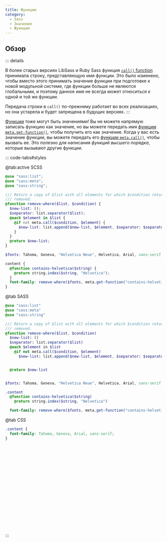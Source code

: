 ```yaml
---
title: Функции
category:
  - Sass
  - Значения
  - Функции
---
```


## Обзор

::: details <Status :data="{ feature: 'Argument Type', dart: true, lib: '3.5.0', ruby: '3.5.0' }" />

В более старых версиях LibSass и Ruby Sass функция [`call()` function](../modules/meta#call) принимала строку, представляющую имя функции. Это было изменено, чтобы вместо этого принимать значение функции при подготовке к новой модульной системе, где функции больше не являются глобальными, и поэтому данное имя не всегда может относиться к одной и той же функции.

Передача строки в `call()` по-прежнему работает во всех реализациях, но она устарела и будет запрещена в будущих версиях.
:::

[Функции](../at-rules/function) тоже могут быть значениями! Вы не можете напрямую записать функцию как значение, но вы можете передать имя [функции `meta.get-function()`](../modules/meta#get-function), чтобы получить его как значение.
Когда у вас есть значение функции, вы можете передать его [функции `meta.call()`](../modules/meta#call), чтобы вызвать ее.
Это полезно для написания *функций высшего порядка*, которые вызывают другие функции.

::: code-tabs#styles

@tab:active SCSS

```scss
@use "sass:list";
@use "sass:meta";
@use "sass:string";

/// Return a copy of $list with all elements for which $condition returns `true`
/// removed.
@function remove-where($list, $condition) {
  $new-list: ();
  $separator: list.separator($list);
  @each $element in $list {
    @if not meta.call($condition, $element) {
      $new-list: list.append($new-list, $element, $separator: $separator);
    }
  }
  @return $new-list;
}

$fonts: Tahoma, Geneva, "Helvetica Neue", Helvetica, Arial, sans-serif;

content {
  @function contains-helvetica($string) {
    @return string.index($string, "Helvetica");
  }
  font-family: remove-where($fonts, meta.get-function("contains-helvetica"));
}
```

@tab SASS

```sass
@use "sass:list"
@use "sass:meta"
@use "sass:string"

/// Return a copy of $list with all elements for which $condition returns `true`
/// removed.
@function remove-where($list, $condition)
  $new-list: ()
  $separator: list.separator($list)
  @each $element in $list
    @if not meta.call($condition, $element)
      $new-list: list.append($new-list, $element, $separator: $separator)


  @return $new-list


$fonts: Tahoma, Geneva, "Helvetica Neue", Helvetica, Arial, sans-serif

.content
  @function contains-helvetica($string)
    @return string.index($string, "Helvetica")

  font-family: remove-where($fonts, meta.get-function("contains-helvetica"))

```

@tab CSS

```css
.content {
  font-family: Tahoma, Geneva, Arial, sans-serif;
}






















```

:::

<script setup>
import Status from "@components/refs/web/layouts/sass/Status.vue";
</script>
